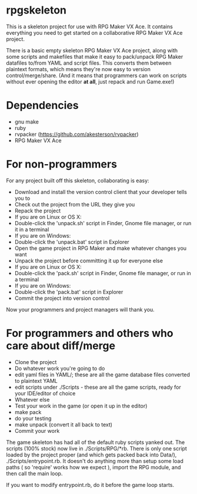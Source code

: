 rpgskeleton
===========

This is a skeleton project for use with RPG Maker VX Ace. It contains everything you need to get started on a collaborative RPG Maker VX Ace project.

There is a basic empty skeleton RPG Maker VX Ace project, along with some scripts and makefiles that make it easy to pack/unpack RPG Maker datafiles to/from YAML and script files. This converts them between plaintext formats, which means they're now easy to version control/merge/share. (And it means that programmers can work on scripts without ever opening the editor **at all**, just repack and run Game.exe!)

Dependencies
============

* gnu make
* ruby
* rvpacker (https://github.com/akesterson/rvpacker)
* RPG Maker VX Ace

For non-programmers
===================

For any project built off this skeleton, collaborating is easy:

* Download and install the version control client that your developer tells you to
* Check out the project from the URL they give you
* Repack the project
 * If you are on Linux or OS X:
  * Double-click the 'unpack.sh' script in Finder, Gnome file manager, or run it in a terminal
 * If you are on Windows:
  * Double-click the 'unpack.bat' script in Explorer
* Open the game project in RPG Maker and make whatever changes you want
* Unpack the project before committing it up for everyone else
 * If you are on Linux or OS X:
  * Double-click the 'pack.sh' script in Finder, Gnome file manager, or run in a terminal
 * If you are on Windows:
  * Double-click the 'pack.bat' script in Explorer
* Commit the project into version control

Now your programmers and project managers will thank you.

For programmers and others who care about diff/merge
====================================================

* Clone the project
* Do whatever work you're going to do
 * edit yaml files in YAML/; these are all the game database files converted to plaintext YAML
 * edit scripts under ./Scripts - these are all the game scripts, ready for your IDE/editor of choice
 * Whatever else
* Test your work in the game (or open it up in the editor)
 * make pack
 * do your testing
 * make unpack (convert it all back to text)
* Commit your work

The game skeleton has had all of the default ruby scripts yanked out. The scripts (100% stock) now live in ./Scripts/RPG/*rb. There is only one script loaded by the project proper (and which gets packed back into Data/), ./Scripts/entrypoint.rb. It doesn't do anything more than setup some load paths ( so 'require' works how we expect ), import the RPG module, and then call the main loop.

If you want to modify entrypoint.rb, do it before the game loop starts.
